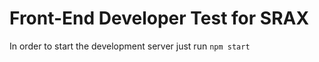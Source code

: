 # Front-End Developer Test for SRAX

In order to start the development server just run 
```npm start```
